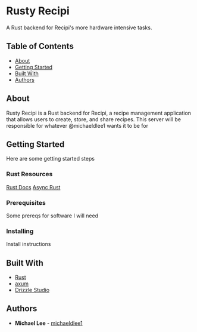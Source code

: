 # Rusty Recipi

A Rust backend for Recipi's more hardware intensive tasks.

## Table of Contents

- [About](#about)
- [Getting Started](#getting-started)
- [Built With](#built-with)
- [Authors](#authors)

## About

Rusty Recipi is a Rust backend for Recipi, a recipe management application that allows users to create, store, and share recipes. This server will be responsible for whatever @michaeldlee1 wants it to be for

## Getting Started

Here are some getting started steps

### Rust Resources
[Rust Docs](https://doc.rust-lang.org/book/)
[Async Rust](https://rust-lang.github.io/async-book/)

### Prerequisites

Some prereqs for software I will need

### Installing

Install instructions

## Built With

- [Rust](https://www.rust-lang.org/)
- [axum](https://docs.rs/axum/latest/axum/)
- [Drizzle Studio](https://drizzle.studio/)

## Authors

- **Michael Lee** - [michaeldlee1](https://github.com/michaeldlee1)

